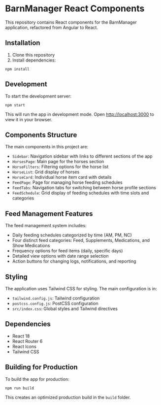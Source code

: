 # BarnManager React Components

This repository contains React components for the BarnManager application, refactored from Angular to React.

## Installation

1. Clone this repository
2. Install dependencies:
```
npm install
```

## Development

To start the development server:
```
npm start
```

This will run the app in development mode. Open [http://localhost:3000](http://localhost:3000) to view it in your browser.

## Components Structure

The main components in this project are:

- `Sidebar`: Navigation sidebar with links to different sections of the app
- `HorsesPage`: Main page for the horses section
- `HorseFilters`: Filtering options for the horse list
- `HorseList`: Grid display of horses
- `HorseCard`: Individual horse item card with details
- `FeedPage`: Page for managing horse feeding schedules
- `FeedTabs`: Navigation tabs for switching between horse profile sections
- `FeedSchedule`: Grid display of feeding schedules with time slots and categories

## Feed Management Features

The feed management system includes:

- Daily feeding schedules categorized by time (AM, PM, NC)
- Four distinct feed categories: Feed, Supplements, Medications, and Show Medications
- Frequency options for feed items (daily, specific days)
- Detailed view options with date range selection
- Action buttons for changing logs, notifications, and reporting

## Styling

The application uses Tailwind CSS for styling. The main configuration is in:

- `tailwind.config.js`: Tailwind configuration
- `postcss.config.js`: PostCSS configuration
- `src/index.css`: Global styles and Tailwind directives

## Dependencies

- React 18
- React Router 6
- React Icons
- Tailwind CSS

## Building for Production

To build the app for production:
```
npm run build
```

This creates an optimized production build in the `build` folder. 